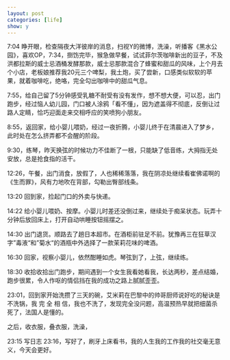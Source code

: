 ```yaml
---
layout: post
categories: [life]
show: y
---
```


7:04 睁开眼，检查隔夜大洋彼岸的消息，扫视Y的微博，洗澡，听播客《黑水公园》，喜欢OP，7:34，捯饬完毕，猴急做早餐，试试菲尔茨咖啡新出的豆子，不及洪都拉斯的威士忌酒桶发酵那款，威士忌那款混合了蜂蜜和甜瓜的风味，上个月去个小店，老板娘推荐我20元三个啤梨，我土炮，买了尝新，口感类似软软的苹果，就着咖啡吃，绝咯，完全勾出咖啡中的甜瓜气息。

7:55，给自己留了5分钟感受乳糖不耐受有没有发作，想不想大便，可以忍，出门跑步，经过恼人幼儿园，门口被人涂鸦「看不懂」，因为遮盖得不彻底，反倒让过路人定睛，恰巧迎面走来交相呼应的笑喷狗小朋友。

8:55，返回家，给小婴儿喂奶，经过一夜折腾，小婴儿终于在清晨进入了梦乡，此时处在怎么挤弄都不会醒的阶段。

9:30，练琴，昨天换弦的时候功力不佳断了一根，只能缺了低音练，大拇指无处安放，总是抢食指的活干。

12:26，午餐，出门消食，放假了，人也稀稀落落，我在阴凉处继续看崔佛诺啊的《生而罪》，风有力地吹在背部，勾勒出臀部线条。

13:20 回到家，捡起门口的外卖与快递。

14:22 给小婴儿喂奶、按摩。小婴儿时差还没倒过来，继续处于痴呆状态。玩弄十分钟后放回床上，打开自动哄睡按钮摇摆之。

14:30 出门退货。顺路去了趟日本超市。在酒柜前驻足不前。犹豫再三在狂草汉字”毒液“和”菊水“的酒瓶中外选择了一款茉莉花味的啤酒。

16:30 回家，视察小婴儿，依然酣睡如虎。琴弦到了，上弦，继续练。

18:30 收拾收拾出门跑步，期间遇到一个女生我看她看我，长达两秒，差点结婚，跑步很累，令人作呕的情侣挡在我的成功之路上腻腻歪歪。

23:01，回到家开始洗攒了三天的碗，艾米莉在巴黎中的帅哥厨师说好吃的秘诀是不洗锅，我 完 全 相 信，我也不洗了，发现完全没问题，高温预热早就把细菌杀死了，法国人是懂的。

之后，收衣服，叠衣服，洗澡，

23:15 写日志 23:16，写好了，刷牙上床看书，我的人生我的工作我的社交毫无意义，今天会更好。